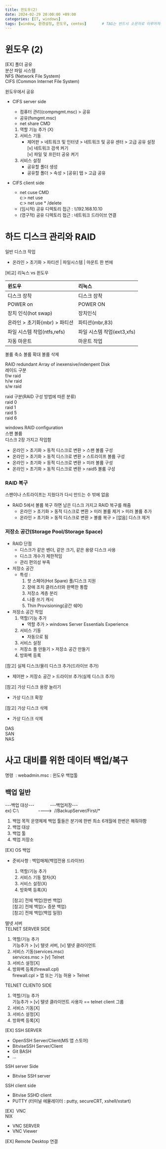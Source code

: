 ```yaml
---
title: 윈도우(2)
date: 2024-02-29 20:00:00 +09:00
categories: [IT, windows]
tags: [window, 환경설정, 윈도우, centos]		# TAG는 반드시 소문자로 이루어져야함!
---
```

# 윈도우 (2)
[EX] 폴더 공유  
분산 파일 시스템  
NFS (Network File System)  
CIFS (Common Internet File System)  

윈도우에서 공유
- CIFS server side
    * 컴퓨터 관리(compmgmt.msc) > 공유 
    * 공유(fsmgmt.msc)
    * net share CMD

    1) 역할 기능 추가 (X)
    2) 서비스 기동
        * 제어판 > 네트워크 및 인터넷 > 네트워크 및 공유 센터 > 고급 공유 설정  
        [v] 네트워크 검색 켜기  
        [v] 파일 및 프린터 공유 켜기
    3) 서비스 설정 
        * 공유할 폴더 생성
        * 공유할 폴더 > 속성 > [공유] 탭 > 고급 공유
- CIFS client side
    * net cuse CMD  
    c:> net use  
    c:> net use * /delete  
    * (임시적) 공유 디렉토리 접근 : \\\192.168.10.10
    * (영구적) 공유 디렉토리 접근 : 네트워크 드라이브 연결


# 하드 디스크 관리와 RAID
일반 디스크 작업
 * 온라인 > 초기화 > 파티션 | 파일시스템 | 마운트 한 번에

[비교] 리눅스 vs 윈도우  

| 윈도우                      | 리눅스          |
|:-----------------------------|:-----------------|
| 디스크 장착           |디스크 장착     |
| POWER on|POWER ON|
| 장치 인식(hot swap) | 장치인식 |
|온라인 > 초기화(mbr) > 파티션 |파티션(mbr,83)|
|파일 시스템 작업(ntfs,refs)|파일 시스템 작업(ext3,xfs)|
|자동 마운트|마운트 작업|


볼륨 축소 볼륨 확대 볼륨 삭제

RAID redundant Array of inexensive/indenpent Disk  
레이드 구분  
f/w raid  
h/w raid  
s/w raid  

raid 구분(RAID 구성 방법에 따른 분류)  
raid 0  
raid 1  
raid 5  
raid 6  

windows RAID configuration  
스팬 볼륨  
디스크 2장 가지고 작업함  
- 온라인 > 초기화 > 동적 디스크로 변환 > 스팬 볼륨 구성  
- 온라인 > 초기화 > 동적 디스크로 변환 > 스트라이프 볼륨 구성  
- 온라인 > 초기화 > 동적 디스크로 변환 > 미러 볼륨 구성  
- 온라인 > 초기화 > 동적 디스크로 변환 > raid5 볼륨 구성

### RAID 복구  
스팬이나 스트라이프는 지웠다가 다시 만드는 수 밖에 없음
- RAID 5에서 볼륨 복구 하면 남은 디스크 가지고 RAID 복구를 해줌
    - 온라인 > 초기화 > 동적 디스크로 변환 > 미러 볼륨 제거 > 미러 볼륨 추가
    - 온라인 > 초기화 > 동적 디스크로 변환 > 볼륨 복구 > [없음] 디스크 제거
### 저장소 공간(Storage Pool/Storage Space)
* RAID 단점
    - 디스크가 같은 벤더, 같은 크기, 같은 용량 디스크 사용
    - 디스크 개수가 제한적임
    - 관리 편의성 부족
* 저장소 공간
    - 특성 : 
        1) 핫 스페어(Hot Spare) 풀/디스크 지원
        2) 장애 조치 클러스터와 완벽한 통합
        3) 저장소 계층 분리
        4) 나중 쓰기 캐시
        5. Thin Provisioning(공간 쉐어)  
* 저장소 공간 작업
    1. 역할/기능 추가
        - 역할 추가 > windows Server Essentials Experience
    2. 서비스 기동
        - 자동으로 됨
    3. 서비스 설정
    - 저장소 풀 만들기 > 저장소 공간 만들기
    4. 방화벽 등록

[참고] 실제 디스크/물리 디스크 추가(드라이브 추가)
* 제어판 > 저장소 공간 > 드라이브 추가(실제 디스크 추가) 

[참고] 가상 디스크 용량 늘리기
* 가상 디스크 확장

[참고] 가상 디스크 삭제
* 가상 디스크 삭제


DAS  
SAN  
NAS  
# 사고 대비를 위한 데이터 백업/복구
명령&nbsp; : webadmin.msc : 윈도우 백업툴

## 백업 일반
---백업 대상--- &nbsp; &nbsp; &nbsp; &nbsp; &nbsp; &nbsp; ---백업저장---  
ex) C:\ &nbsp; &nbsp;&nbsp; &nbsp; &nbsp; &nbsp; &nbsp; &nbsp; ----> &nbsp;//BackupServer/First/*

1. 백업 목적
    운영체제 백업 툴들은 분기에 한번 최소 6개월에 한번은 해줘야함
2. 백업 대상
3. 백업 툴
4. 백업 저장소

[EX] OS 백업
* 준비사항 : 백업매체(백업전용 드라이브)
    1. 역할/기능 추가
    2. 서비스 기동 절차(X)
    3. 서비스 설정(X)
    4. 방화벽 등록(X)

    [참고] 전체 백업(한번 백업)  
    [참고] 전체 백업(+ 증분 백업)  
    [참고] 전체 백업(백업 일정)  

텔넷 서버  
TELNET SERVER SIDE  
1. 역할/기능 추가  
기능추가 > [v] 텔넷 서버, [v] 텔넷 클라이언트
2. 서비스 기동(services.msc)  
services.msc > [v] Telnet
3. 서비스 설정[X]
5. 방화벽 등록(firewall.cpl)  
firewall.cpl > 앱 또는 기능 허용 > Telnet

TELNET CLIENT0 SIDE  
1. 역할/기능 추가  
기능추가 > [v] 텔넷 클라이언트
사용자 == telnet client 그룹
2. 서비스 기동[X]
3. 서비스 설정[X]
5. 방화벽 등록[X]

[EX] SSH SERVER
* OpenSSH Server/Client(MS 앱 스토어)
* BitviseSSH Server/Client
* Git BASH
* ...

SSH server Side
* Bitvise SSH server

SSH client side
* Bitvise SSHD client 
* PUTTY (터미널 에뮬레이터 : putty, secureCRT, xshell/xstart)

[EX] &nbsp;VNC  
NIX
* VNC SERVER
* VNC Viewer

[EX] Remote Desktop 연결
 